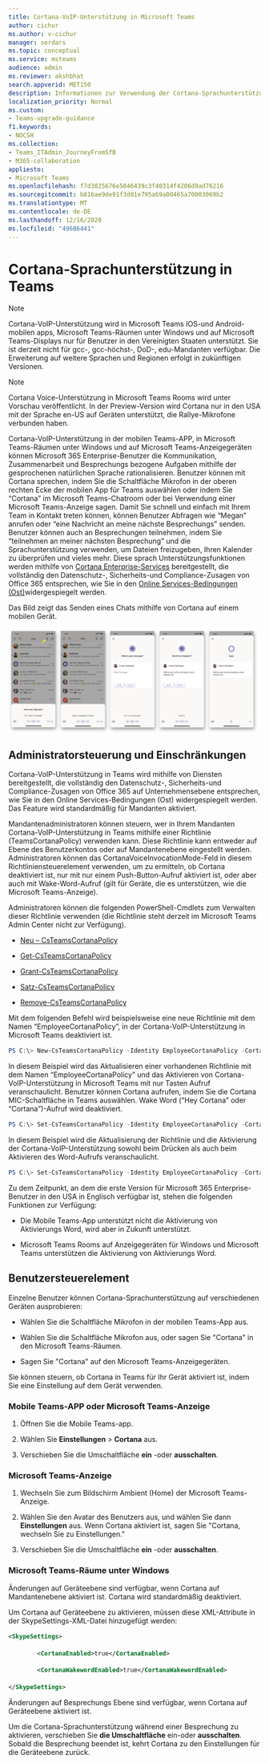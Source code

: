 ```yaml
---
title: Cortana-VoIP-Unterstützung in Microsoft Teams
author: cichur
ms.author: v-cichur
manager: serdars
ms.topic: conceptual
ms.service: msteams
audience: admin
ms.reviewer: akshbhat
search.appverid: MET150
description: Informationen zur Verwendung der Cortana-Sprachunterstützung für Teams
localization_priority: Normal
ms.custom:
- Teams-upgrade-guidance
f1.keywords:
- NOCSH
ms.collection:
- Teams_ITAdmin_JourneyFromSfB
- M365-collaboration
appliesto:
- Microsoft Teams
ms.openlocfilehash: f7d3825676e5846439c3f40314f4206d9ad76216
ms.sourcegitcommit: b816ae9de91f3d01e795a69a00465a70003069b2
ms.translationtype: MT
ms.contentlocale: de-DE
ms.lasthandoff: 12/16/2020
ms.locfileid: "49686441"
---
```

# <a name="cortana-voice-assistance-in-teams"></a>Cortana-Sprachunterstützung in Teams

> [!Note]
> Cortana-VoIP-Unterstützung wird in Microsoft Teams IOS-und Android-mobilen apps, Microsoft Teams-Räumen unter Windows und auf Microsoft Teams-Displays nur für Benutzer in den Vereinigten Staaten unterstützt. Sie ist derzeit nicht für gcc-, gcc-höchst-, DoD-, edu-Mandanten verfügbar. Die Erweiterung auf weitere Sprachen und Regionen erfolgt in zukünftigen Versionen.

> [!Note]
> Cortana Voice-Unterstützung in Microsoft Teams Rooms wird unter Vorschau veröffentlicht. In der Preview-Version wird Cortana nur in den USA mit der Sprache en-US auf Geräten unterstützt, die Rallye-Mikrofone verbunden haben.

Cortana-VoIP-Unterstützung in der mobilen Teams-APP, in Microsoft Teams-Räumen unter Windows und auf Microsoft Teams-Anzeigegeräten können Microsoft 365 Enterprise-Benutzer die Kommunikation, Zusammenarbeit und Besprechungs bezogene Aufgaben mithilfe der gesprochenen natürlichen Sprache rationalisieren. Benutzer können mit Cortana sprechen, indem Sie die Schaltfläche Mikrofon in der oberen rechten Ecke der mobilen App für Teams auswählen oder indem Sie &#8220;Cortana&#8221; im Microsoft Teams-Chatroom oder bei Verwendung einer Microsoft Teams-Anzeige sagen. Damit Sie schnell und einfach mit Ihrem Team in Kontakt treten können, können Benutzer Abfragen wie &#8220;Megan&#8221; anrufen oder &#8220;eine Nachricht an meine nächste Besprechungs&#8221; senden. Benutzer können auch an Besprechungen teilnehmen, indem Sie &#8220;teilnehmen an meiner nächsten Besprechung&#8221; und die Sprachunterstützung verwenden, um Dateien freizugeben, Ihren Kalender zu überprüfen und vieles mehr. Diese sprach Unterstützungsfunktionen werden mithilfe von [Cortana Enterprise-Services](https://docs.microsoft.com/microsoft-365/admin/misc/cortana-integration?view=o365-worldwide) bereitgestellt, die vollständig den Datenschutz-, Sicherheits-und Compliance-Zusagen von Office 365 entsprechen, wie Sie in den [Online Services-Bedingungen (Ost)](https://www.microsoft.com/licensing/product-licensing/products?rtc=1)widergespiegelt werden.

Das Bild zeigt das Senden eines Chats mithilfe von Cortana auf einem mobilen Gerät.

![eine Sequenz von mobilen Bildschirmen mit einer Cortana-Chat-Sitzung](media/cortana-on-teams-mobile.png)

## <a name="admin-control-and-limitations"></a>Administratorsteuerung und Einschränkungen

Cortana-VoIP-Unterstützung in Teams wird mithilfe von Diensten bereitgestellt, die vollständig den Datenschutz-, Sicherheits-und Compliance-Zusagen von Office 365 auf Unternehmensebene entsprechen, wie Sie in den Online Services-Bedingungen (Ost) widergespiegelt werden. Das Feature wird standardmäßig für Mandanten aktiviert.

Mandantenadministratoren können steuern, wer in Ihrem Mandanten Cortana-VoIP-Unterstützung in Teams mithilfe einer Richtlinie (TeamsCortanaPolicy) verwenden kann. Diese Richtlinie kann entweder auf Ebene des Benutzerkontos oder auf Mandantenebene eingestellt werden. Administratoren können das CortanaVoiceInvocationMode-Feld in diesem Richtliniensteuerelement verwenden, um zu ermitteln, ob Cortana deaktiviert ist, nur mit nur einem Push-Button-Aufruf aktiviert ist, oder aber auch mit Wake-Word-Aufruf (gilt für Geräte, die es unterstützen, wie die Microsoft Teams-Anzeige).

Administratoren können die folgenden PowerShell-Cmdlets zum Verwalten dieser Richtlinie verwenden (die Richtlinie steht derzeit im Microsoft Teams Admin Center nicht zur Verfügung).

- [Neu – CsTeamsCortanaPolicy](https://docs.microsoft.com/powershell/module/skype/New-CsTeamsCortanaPolicy)

- [Get-CsTeamsCortanaPolicy](https://docs.microsoft.com/powershell/module/skype/Get-CsTeamsCortanaPolicy)

- [Grant-CsTeamsCortanaPolicy](https://docs.microsoft.com/powershell/module/skype/Grant-CsTeamsCortanaPolicy)

- [Satz-CsTeamsCortanaPolicy](https://docs.microsoft.com/powershell/module/skype/Set-CsTeamsCortanaPolicy)

- [Remove-CsTeamsCortanaPolicy](https://docs.microsoft.com/powershell/module/skype/Remove-CsTeamsCortanaPolicy)

Mit dem folgenden Befehl wird beispielsweise eine neue Richtlinie mit dem Namen &#8220;EmployeeCortanaPolicy&#8221;, in der Cortana-VoIP-Unterstützung in Microsoft Teams deaktiviert ist.  

```PowerShell
PS C:\> New-CsTeamsCortanaPolicy -Identity EmployeeCortanaPolicy -CortanaVoiceInvocationMode Disabled
```

In diesem Beispiel wird das Aktualisieren einer vorhandenen Richtlinie mit dem Namen &#8220;EmployeeCortanaPolicy&#8221; und das Aktivieren von Cortana-VoIP-Unterstützung in Microsoft Teams mit nur Tasten Aufruf veranschaulicht. Benutzer können Cortana aufrufen, indem Sie die Cortana MIC-Schaltfläche in Teams auswählen. Wake Word (&#8220;Hey Cortana&#8221; oder &#8220;Cortana&#8221;)-Aufruf wird deaktiviert.  

```PowerShell
PS C:\> Set-CsTeamsCortanaPolicy -Identity EmployeeCortanaPolicy -CortanaVoiceInvocationMode PushToTalkUserOverride
```

In diesem Beispiel wird die Aktualisierung der Richtlinie und die Aktivierung der Cortana-VoIP-Unterstützung sowohl beim Drücken als auch beim Aktivieren des Word-Aufrufs veranschaulicht.

```PowerShell
PS C:\> Set-CsTeamsCortanaPolicy -Identity EmployeeCortanaPolicy -CortanaVoiceInvocationMode WakeWordPushToTalkUserOverride
```

Zu dem Zeitpunkt, an dem die erste Version für Microsoft 365 Enterprise-Benutzer in den USA in Englisch verfügbar ist, stehen die folgenden Funktionen zur Verfügung:

- Die Mobile Teams-App unterstützt nicht die Aktivierung von Aktivierungs Word, wird aber in Zukunft unterstützt.  

- Microsoft Teams Rooms auf Anzeigegeräten für Windows und Microsoft Teams unterstützen die Aktivierung von Aktivierungs Word.

## <a name="user-control"></a>Benutzersteuerelement

Einzelne Benutzer können Cortana-Sprachunterstützung auf verschiedenen Geräten ausprobieren:

- Wählen Sie die Schaltfläche Mikrofon in der mobilen Teams-App aus.

- Wählen Sie die Schaltfläche Mikrofon aus, oder sagen Sie "Cortana" in den Microsoft Teams-Räumen.

- Sagen Sie "Cortana" auf den Microsoft Teams-Anzeigegeräten.

Sie können steuern, ob Cortana in Teams für Ihr Gerät aktiviert ist, indem Sie eine Einstellung auf dem Gerät verwenden.

### <a name="teams-mobile-app-or-the-microsoft-teams-display"></a>Mobile Teams-APP oder Microsoft Teams-Anzeige

  1. Öffnen Sie die Mobile Teams-app.

  2. Wählen Sie **Einstellungen**  >  **Cortana** aus.

  3. Verschieben Sie die Umschaltfläche **ein** -oder **ausschalten**.

### <a name="microsoft-teams-display"></a>Microsoft Teams-Anzeige

  1. Wechseln Sie zum Bildschirm Ambient (Home) der Microsoft Teams-Anzeige.

  2. Wählen Sie den Avatar des Benutzers aus, und wählen Sie dann **Einstellungen** aus. Wenn Cortana aktiviert ist, sagen Sie "Cortana, wechseln Sie zu Einstellungen."

  3. Verschieben Sie die Umschaltfläche **ein** -oder **ausschalten**.
  
### <a name="microsoft-teams-rooms-on-windows"></a>Microsoft Teams-Räume unter Windows

Änderungen auf Geräteebene sind verfügbar, wenn Cortana auf Mandantenebene aktiviert ist. Cortana wird standardmäßig deaktiviert.

Um Cortana auf Geräteebene zu aktivieren, müssen diese XML-Attribute in der SkypeSettings-XML-Datei hinzugefügt werden:

```xml
<SkypeSettings>  

        <CortanaEnabled>true</CortanaEnabled>  

        <CortanaWakewordEnabled>true</CortanaWakewordEnabled>  

</SkypeSettings> 
```

Änderungen auf Besprechungs Ebene sind verfügbar, wenn Cortana auf Geräteebene aktiviert ist.

Um die Cortana-Sprachunterstützung während einer Besprechung zu aktivieren, verschieben Sie **die Umschaltfläche** ein-oder **ausschalten**. Sobald die Besprechung beendet ist, kehrt Cortana zu den Einstellungen für die Geräteebene zurück.
